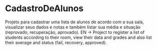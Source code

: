 # CadastroDeAlunos
Projeto para cadastrar uma lista de alunos de acordo com a sua sala, visualizar seus dados e notas e também listar sua média e situação (reprovado, recuperação, aprovado). EN -> Project to register a list of students according to their room, view their data and grades and also list their average and status (fail, recovery, approved).
